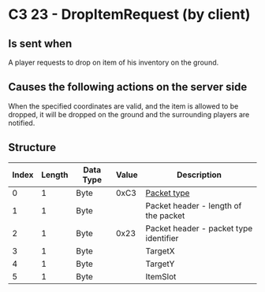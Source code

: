 # C3 23 - DropItemRequest (by client)

## Is sent when

A player requests to drop on item of his inventory on the ground.

## Causes the following actions on the server side

When the specified coordinates are valid, and the item is allowed to be dropped, it will be dropped on the ground and the surrounding players are notified.

## Structure

| Index | Length | Data Type | Value | Description |
|-------|--------|-----------|-------|-------------|
| 0 | 1 |   Byte   | 0xC3  | [Packet type](PacketTypes.md) |
| 1 | 1 |    Byte   |      | Packet header - length of the packet |
| 2 | 1 |    Byte   | 0x23  | Packet header - packet type identifier |
| 3 | 1 | Byte |  | TargetX |
| 4 | 1 | Byte |  | TargetY |
| 5 | 1 | Byte |  | ItemSlot |